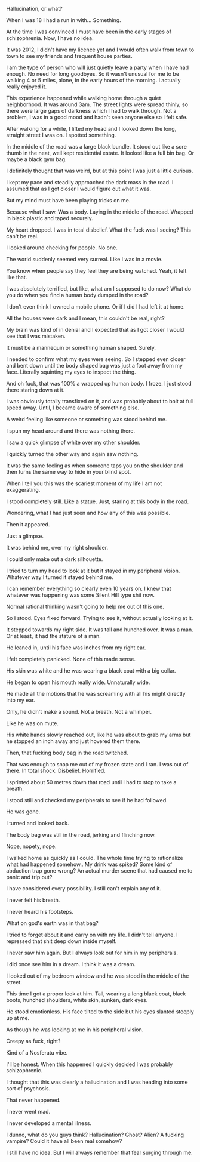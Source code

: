 Hallucination, or what? 


When I was 18 I had a run in with... Something. 

At the time I was convinced I must have been in the early stages of schizophrenia. Now, I have no idea. 

It was 2012, I didn't have my licence yet and I would often walk from town to town to see my friends and frequent house parties. 

I am the type of person who will just quietly leave a party when I have had enough. No need for long goodbyes. So it wasn't unusual for me to be walking 4 or 5 miles, alone, in the early hours of the morning. I actually really enjoyed it. 

This experience happened while walking home through a quiet neighborhood. It was around 3am. The street lights were spread thinly, so there were large gaps of darkness which I had to walk through. Not a problem, I was in a good mood and hadn't seen anyone else so I felt safe.

After walking for a while, I lifted my head and I looked down the long, straight street I was on. I spotted something. 

In the middle of the road was a large black bundle. It stood out like a sore thumb in the neat, well kept residential estate. It looked like a full bin bag. Or maybe a black gym bag. 

I definitely thought that was weird, but at this point I was just a little curious. 

I kept my pace and steadily approached the dark mass in the road. I assumed that as I got closer I would figure out what it was. 

But my mind must have been playing tricks on me. 

Because what I saw. Was a body. Laying in the middle of the road. Wrapped in black plastic and taped securely. 

My heart dropped. I was in total disbelief. What the fuck was I seeing? This can't be real. 

I looked around checking for people. No one. 

The world suddenly seemed very surreal. Like I was in a movie. 

You know when people say they feel they are being watched. Yeah, it felt like that.

I was absolutely terrified, but like, what am I supposed to do now? What do you do when you find a human body dumped in the road?

I don't even think I owned a mobile phone. Or if I did I had left it at home. 

All the houses were dark and I mean, this couldn't be real, right? 

My brain was kind of in denial and I expected that as I got closer I would see that I was mistaken.

It must be a mannequin or something human shaped. Surely.

I needed to confirm what my eyes were seeing. So I stepped even closer and bent down until the body shaped bag was just a foot away from my face. Literally squinting my eyes to inspect the thing. 

And oh fuck, that was 100% a wrapped up human body. I froze. I just stood there staring down at it. 

I was obviously totally transfixed on it, and was probably about to bolt at full speed away. Until, I became aware of something else. 

A weird feeling like someone or something was stood behind me. 

I spun my head around and there was nothing there. 

I saw a quick glimpse of white over my other shoulder. 

I quickly turned the other way and again saw nothing.

It was the same feeling as when someone taps you on the shoulder and then turns the same way to hide in your blind spot. 

When I tell you this was the scariest moment of my life I am not exaggerating. 

I stood completely still. Like a statue. Just, staring at this body in the road. 

Wondering, what I had just seen and how any of this was possible. 

Then it appeared. 

Just a glimpse. 

It was behind me, over my right shoulder. 

I could only make out a dark silhouette. 

I tried to turn my head to look at it but it stayed in my peripheral vision. Whatever way I turned it stayed behind me. 

I can remember everything so clearly even 10 years on. I knew that whatever was happening was some Silent Hill type shit now. 

Normal rational thinking wasn't going to help me out of this one. 

So I stood. Eyes fixed forward. Trying to see it, without actually looking at it. 

It stepped towards my right side. It was tall and hunched over. It was a man. Or at least, it had the stature of a man. 

He leaned in, until his face was inches from my right ear. 

I felt completely panicked. None of this made sense. 

His skin was white and he was wearing a black coat with a big collar. 

He began to open his mouth really wide. Unnaturally wide. 

He made all the motions that he was screaming with all his might directly into my ear. 

Only, he didn't make a sound. Not a breath. Not a whimper.

Like he was on mute. 

His white hands slowly reached out, like he was about to grab my arms but he stopped an inch away and just hovered them there. 

Then, that fucking body bag in the road twitched.

That was enough to snap me out of my frozen state and I ran. I was out of there. In total shock. Disbelief. Horrified. 

I sprinted about 50 metres down that road until I had to stop to take a breath. 

I stood still and checked my peripherals to see if he had followed. 

He was gone. 

I turned and looked back. 

The body bag was still in the road, jerking and flinching now.

Nope, nopety, nope.

I walked home as quickly as I could. The whole time trying to rationalize what had happened somehow.. My drink was spiked? Some kind of abduction trap gone wrong? An actual murder scene that had caused me to panic and trip out? 

I have considered every possibility. I still can't explain any of it. 

I never felt his breath. 

I never heard his footsteps. 

What on god's earth was in that bag? 

I tried to forget about it and carry on with my life. I didn't tell anyone. I repressed that shit deep down inside myself. 

I never saw him again. But I always look out for him in my peripherals. 

I did once see him in a dream. I think it was a dream.

I looked out of my bedroom window and he was stood in the middle of the street. 

This time I got a proper look at him. Tall, wearing a long black coat, black boots, hunched shoulders, white skin, sunken, dark eyes. 

He stood emotionless. His face tilted to the side but his eyes slanted steeply up at me. 

As though he was looking at me in his peripheral vision. 

Creepy as fuck, right?

Kind of a Nosferatu vibe.

I'll be honest. When this happened I quickly decided I was probably schizophrenic. 

I thought that this was clearly a hallucination and I was heading into some sort of psychosis. 

That never happened. 

I never went mad. 

I never developed a mental illness. 

I dunno, what do you guys think? Hallucination? Ghost? Alien? A fucking vampire? Could it have all been real somehow?

I still have no idea. But I will always remember that fear surging through me.
